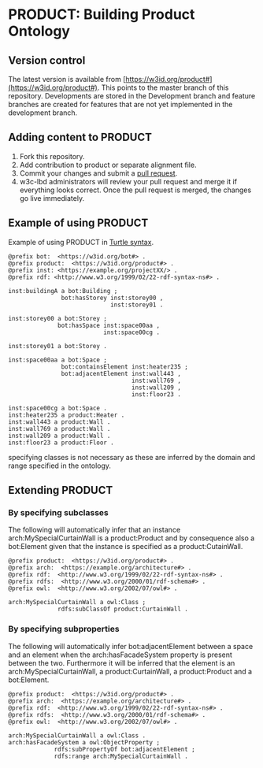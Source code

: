 # PRODUCT: Building Product Ontology

## Version control
The latest version is available from [https://w3id.org/product#](https://w3id.org/product#). This points to the master branch of this repository.
Developments are stored in the Development branch and feature branches are created for features that are not yet implemented in the development branch.

## Adding content to PRODUCT
1. Fork this repository. 
2. Add contribution to product or separate alignment file.
3. Commit your changes and submit a [pull request](https://github.com/perma-id/w3id.org/pulls).
4. w3c-lbd administrators will review your pull request and merge it if everything looks correct. Once the pull request is merged, the changes go live immediately.

## Example of using PRODUCT

Example of using PRODUCT in [Turtle syntax](https://www.w3.org/TeamSubmission/turtle/).
```turtle
@prefix bot:  <https://w3id.org/bot#> .
@prefix product:  <https://w3id.org/product#> .
@prefix inst: <https://example.org/projectXX/> .
@prefix rdf: <http://www.w3.org/1999/02/22-rdf-syntax-ns#> .

inst:buildingA a bot:Building ;
               bot:hasStorey inst:storey00 ,
                             inst:storey01 .
							 
inst:storey00 a bot:Storey ;
              bot:hasSpace inst:space00aa ,
                           inst:space00cg .
						   
inst:storey01 a bot:Storey .

inst:space00aa a bot:Space ;
               bot:containsElement inst:heater235 ;
               bot:adjacentElement inst:wall443 ,
                                   inst:wall769 ,
                                   inst:wall209 ,
                                   inst:floor23 .
								   
inst:space00cg a bot:Space .
inst:heater235 a product:Heater .
inst:wall443 a product:Wall .
inst:wall769 a product:Wall .
inst:wall209 a product:Wall .
inst:floor23 a product:Floor .
```
specifying classes is not necessary as these are inferred by the domain and range specified in the ontology.

## Extending PRODUCT
### By specifying subclasses
The following will automatically infer that an instance arch:MySpecialCurtainWall is a product:Product and by consequence also a bot:Element given that the instance is specified as a product:CutainWall.
```turtle
@prefix product:  <https://w3id.org/product#> .
@prefix arch:  <https://example.org/architecture#> .
@prefix rdf:  <http://www.w3.org/1999/02/22-rdf-syntax-ns#> .
@prefix rdfs:  <http://www.w3.org/2000/01/rdf-schema#> .
@prefix owl:  <http://www.w3.org/2002/07/owl#> .

arch:MySpecialCurtainWall a owl:Class ;
              rdfs:subClassOf product:CurtainWall .
```
### By specifying subproperties
The following will automatically infer bot:adjacentElement between a space and an element when the arch:hasFacadeSystem property is present between the two. Furthermore it will be inferred that the element is an arch:MySpecialCurtainWall, a product:CurtainWall, a product:Product and a bot:Element.
```turtle
@prefix product:  <https://w3id.org/product#> .
@prefix arch:  <https://example.org/architecture#> .
@prefix rdf:  <http://www.w3.org/1999/02/22-rdf-syntax-ns#> .
@prefix rdfs:  <http://www.w3.org/2000/01/rdf-schema#> .
@prefix owl:  <http://www.w3.org/2002/07/owl#> .

arch:MySpecialCurtainWall a owl:Class .
arch:hasFacadeSystem a owl:ObjectProperty ;
             rdfs:subPropertyOf bot:adjacentElement ;
             rdfs:range arch:MySpecialCurtainWall .
```
